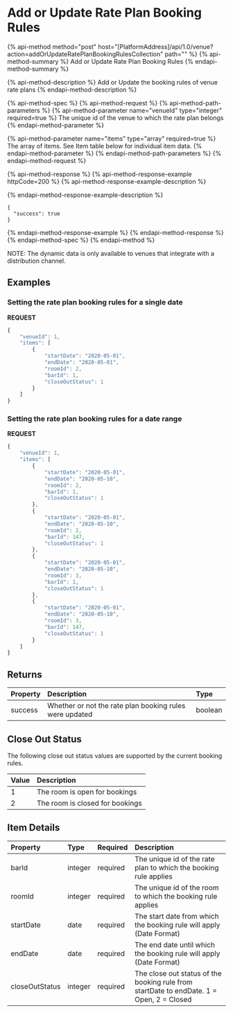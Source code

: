 # Add or Update Rate Plan Booking Rules

{% api-method method="post" host="\[PlatformAddress\]/api/1.0/venue?action=addOrUpdateRatePlanBookingRulesCollection" path="" %}
{% api-method-summary %}
Add or Update Rate Plan Booking Rules
{% endapi-method-summary %}

{% api-method-description %}
Add or Update the booking rules of venue rate plans
{% endapi-method-description %}

{% api-method-spec %}
{% api-method-request %}
{% api-method-path-parameters %}
{% api-method-parameter name="venueId" type="integer" required=true %}
The unique id of the venue to which the rate plan belongs
{% endapi-method-parameter %}

{% api-method-parameter name="items" type="array" required=true %}
The array of items. See Item table below for individual item data.
{% endapi-method-parameter %}
{% endapi-method-path-parameters %}
{% endapi-method-request %}

{% api-method-response %}
{% api-method-response-example httpCode=200 %}
{% api-method-response-example-description %}

{% endapi-method-response-example-description %}

```text
{
  "success": true
}
```
{% endapi-method-response-example %}
{% endapi-method-response %}
{% endapi-method-spec %}
{% endapi-method %}

NOTE: The dynamic data is only available to venues that integrate with a distribution channel.

## Examples

### Setting the rate plan booking rules for a single date

**REQUEST**

```javascript
{
	"venueId": 1,
	"items": [
		{
			"startDate": "2020-05-01",
			"endDate": "2020-05-01",
			"roomId": 2,
			"barId": 1,
			"closeOutStatus": 1
		}
	]
}
```

### Setting the rate plan booking rules for a date range

**REQUEST**

```javascript
{
	"venueId": 1,
	"items": [
		{
			"startDate": "2020-05-01",
			"endDate": "2020-05-10",
			"roomId": 2,
			"barId": 1,
			"closeOutStatus": 1
		},
		{
			"startDate": "2020-05-01",
			"endDate": "2020-05-10",
			"roomId": 2,
			"barId": 147,
			"closeOutStatus": 1
		},
		{
			"startDate": "2020-05-01",
			"endDate": "2020-05-10",
			"roomId": 3,
			"barId": 1,
			"closeOutStatus": 1
		},
		{
			"startDate": "2020-05-01",
			"endDate": "2020-05-10",
			"roomId": 3,
			"barId": 147,
			"closeOutStatus": 1
		}
	]
}
```

## Returns

| Property | Description | Type |
| :--- | :--- | :--- |
| success | Whether or not the rate plan booking rules were updated | boolean |

## Close Out Status

The following close out status values are supported by the current booking rules.

| Value | Description |
| :--- | :--- |
| 1 | The room is open for bookings |
| 2 | The room is closed for bookings |

## Item Details

| Property | Type | Required | Description |
| :--- | :--- | :--- | :--- |
| barId | integer | required | The unique id of the rate plan to which the booking rule applies |
| roomId | integer | required | The unique id of the room to which the booking rule applies |
| startDate | date | required | The start date from which the booking rule will apply (Date Format) |
| endDate | date | required | The end date until which the booking rule will apply (Date Format) |
| closeOutStatus | integer | required | The close out status of the booking rule from startDate to endDate. 1 = Open, 2 = Closed |
